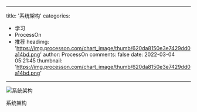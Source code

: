 
---
title: '系统架构'
categories: 
 - 学习
 - ProcessOn
 - 推荐
headimg: 'https://img.processon.com/chart_image/thumb/620da8150e3e7429dd0a14bd.png'
author: ProcessOn
comments: false
date: 2022-03-04 05:21:45
thumbnail: 'https://img.processon.com/chart_image/thumb/620da8150e3e7429dd0a14bd.png'
---

<div>   
<img class="thumb" alt="系统架构" src="https://img.processon.com/chart_image/thumb/620da8150e3e7429dd0a14bd.png" referrerpolicy="no-referrer">
<p>系统架构</p>  
</div>
            